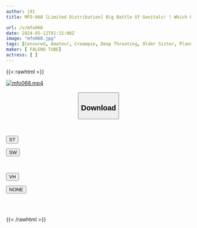 ```yaml
---
author: j91
title: MFO-068 [Limited Distribution] Big Battle Of Genitals! ! Which One Feels Better, The Popular Sucker Vs. The 18cm Big Dick? Live Verification, I Tried Both The Woman And The Big Dick, And The Reward Was A Lump Sum Of Money And A Creampie Vol.02

url: /v/mfo068
date: 2024-05-12T01:15:00Z
image: "mfo068.jpg"
tags: [Censored, Amateur, Creampie, Deep Throating, Older Sister, Planning]
maker: [ FALENO TUBE]
actress: [ ]
---
```



{{< rawhtml >}}

<div class="video" data-videoid="z7KoAqpBvRIYMBO">
    <a href="javascript:;">
        <img src="/v/mfo068/mfo068.jpg" width="WIDTH" height="HEIGHT" alt="mfo068.mp4" loading="lazy">
    </a>
</div>

<script type="text/javascript" src="https://j91.asia/asset/on-demand-st.js"></script>

<br>
  <link rel="stylesheet" href="https://j91.asia/asset/bs5.css">
  
  <center>
  <button class="btn btn-primary" type="button" data-bs-toggle="collapse" data-bs-target=".multi-collapse" aria-expanded="false" aria-controls="multiCollapseExample1 multiCollapseExample2"><h2>Download</h2></button></center>
</p>
<div class="row">
  <div class="col">
    <div class="collapse multi-collapse" id="multiCollapseExample1">
      <div class="card card-body">
	      	      <br>
<div class="buttons">  
<p><a href="https://streamtape.to/v/z7KoAqpBvRIYMBO" target="_blank"><button class="btn-hover color-3"><i class="fa fa-download"></i> ST</button></a></p>
<p><a href="https://asnwish.com/ijb6gme94k02" target="_blank"><button class="btn-hover color-2"><i class="fa fa-download"></i> SW</button></a></p></div>
    </div>
  </div>
</div>
  <div class="col">
    <div class="collapse multi-collapse" id="multiCollapseExample2">
      <div class="card card-body">
	      <br>
<div class="buttons">
<p><a href="https://vidhidevip.com/file/368t1cn9hegy"><button class="btn-hover color-8"><i class="fa fa-download"></i> VH</button></a></p>
<p><a href="javascript:;"><button class="btn-hover color-9"><i class="fa fa-download"></i> NONE</button></a></p></div>
<br><br>
      </div>
    </div>
  </div>
</div>

{{< /rawhtml >}}